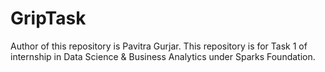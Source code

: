 # GripTask
Author of this repository is Pavitra Gurjar. This repository is for Task 1 of internship in Data Science & Business Analytics under Sparks Foundation.
